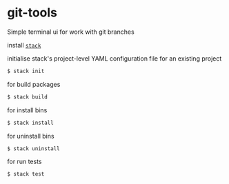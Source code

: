 # git-tools

Simple terminal ui for work with git branches

install [`stack`](https://docs.haskellstack.org/en/stable/#how-to-install-stack)

initialise stack's project-level YAML configuration file for an existing project
```bash
$ stack init
```

for build packages
```bash
$ stack build
```

for install bins
```bash
$ stack install
```

for uninstall bins
```bash
$ stack uninstall
```

for run tests
```bash
$ stack test
```
